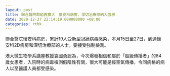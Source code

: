 ```yaml
---
layout: post
title: 聯合醫院群組再擴大　懷安科病房、深切治療部納入強檢
date: 2020-12-27 22:14:19.000000000 +08:00
categories: rthk
---
```


聯合醫院懷安科病房，累計19人受新型冠狀病毒感染，本月15日至27日，到過懷安科2D病房和深切治療部的人士，要接受強制檢測。

港大微生物學系講座教援袁國勇認為，今次爆發相信和屬於「超級傳播者」的84歲女患者，入院時的病毒檢測假陰性有關，很大可能是經空氣傳播，令同病格的病人以至醫護人員都受感染。
